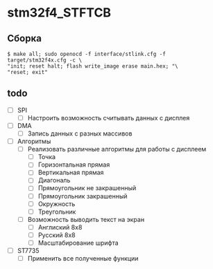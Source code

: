 # stm32f4_STFTCB

## Сборка
```
$ make all; sudo openocd -f interface/stlink.cfg -f target/stm32f4x.cfg -c \
"init; reset halt; flash write_image erase main.hex; "\  
"reset; exit"
```

## todo

* [ ] SPI
    * [ ] Настроить возможность считывать данных с дисплея
* [ ] DMA
    * [ ] Запись данных с разных массивов
* [ ] Алгоритмы
    * [ ] Реализовать различные алгоритмы для работы с дисплеем
        * [ ] Точка
        * [ ] Горизонтальная прямая
        * [ ] Вертикальная прямая
        * [ ] Диагональ
        * [ ] Прямоугольник не закрашенный
        * [ ] Прямоугольник закрашенный
        * [ ] Окружность 
        * [ ] Треугольник
    * [ ] Возможность выводить текст на экран
        * [ ] Англиский 8x8
        * [ ] Русский 8x8
        * [ ] Масштабирование шрифта
* [ ] ST7735
    * [ ] Применить все полученные функции
